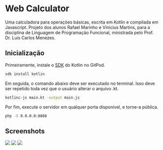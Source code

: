 # Web Calculator

Uma calculadora para operações básicas, escrita em Kotlin e compilada em Javascript. Projeto dos alunos Rafael Marinho e Vinicius Martins, para a disciplina de Linguagem de Programação Funcional, ministrada pelo Prof. Dr. Luis Carlos Menezes.

## Inicialização
Primeiramente, instale o [SDK](https://kotlinlang.org/docs/command-line.html) do Kotlin no GitPod.
```bash
sdk install kotlin
```

Em seguida, o comando abaixo deve ser executado no terminal. Isso deve ser repetido toda vez que o usuário alterar o arquivo .kt.

```bash
kotlinc-js main.kt -output main.js
```

Por fim, execute o servidor em qualquer porta disponível, e torne-a pública.
```bash
php -S 0.0.0.0:8888
```

## Screenshots
![](images/calculator-image-1)
![](images/calculator-image-2)
![](images/calculator-image-3)
